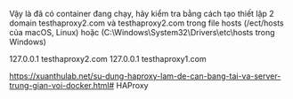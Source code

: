 Vậy là đã có container đang chạy, hãy kiểm tra bằng cách tạo thiết lập 2 domain testhaproxy2.com và testhaproxy2.com trong file hosts (/ect/hosts của macOS, Linux) hoặc (C:\Windows\System32\Drivers\etc\hosts trong Windows)

127.0.0.1	testhaproxy2.com
127.0.0.1	testhaproxy1.com

https://xuanthulab.net/su-dung-haproxy-lam-de-can-bang-tai-va-server-trung-gian-voi-docker.html# HAProxy
